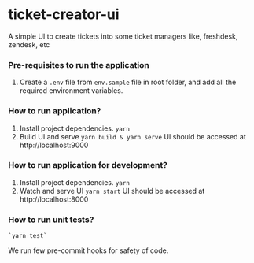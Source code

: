# ticket-creator-ui

A simple UI to create tickets into some ticket managers like, freshdesk, zendesk, etc

### Pre-requisites to run the application

1. Create a `.env` file from `env.sample` file in root folder, and add all the required environment variables.

### How to run application?

1. Install project dependencies.
   `yarn`
2. Build UI and serve
   `yarn build & yarn serve`
   UI should be accessed at http://localhost:9000

### How to run application for development?

1. Install project dependencies.
   `yarn`
2. Watch and serve UI
   `yarn start`
   UI should be accessed at http://localhost:8000

### How to run unit tests?

    `yarn test`

We run few pre-commit hooks for safety of code.
